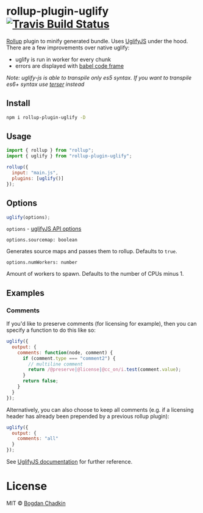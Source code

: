 # rollup-plugin-uglify [![Travis Build Status][travis-img]][travis]

[travis-img]: https://travis-ci.org/TrySound/rollup-plugin-uglify.svg
[travis]: https://travis-ci.org/TrySound/rollup-plugin-uglify

[Rollup](https://github.com/rollup/rollup) plugin to minify generated bundle. Uses [UglifyJS](https://github.com/mishoo/UglifyJS2) under the hood. There are a few improvements over native uglify:

* uglify is run in worker for every chunk
* errors are displayed with [babel code frame](https://babeljs.io/docs/en/next/babel-code-frame.html)

_Note: uglify-js is able to transpile only es5 syntax. If you want to transpile es6+ syntax use [terser](https://github.com/TrySound/rollup-plugin-terser) instead_

## Install

```sh
npm i rollup-plugin-uglify -D
```

## Usage

```js
import { rollup } from "rollup";
import { uglify } from "rollup-plugin-uglify";

rollup({
  input: "main.js",
  plugins: [uglify()]
});
```

## Options

```js
uglify(options);
```

`options` - [uglifyJS API options](https://github.com/mishoo/UglifyJS2/blob/master/README.md#minify-options)

`options.sourcemap: boolean`

Generates source maps and passes them to rollup. Defaults to `true`.

`options.numWorkers: number`

Amount of workers to spawn. Defaults to the number of CPUs minus 1.


## Examples

### Comments

If you'd like to preserve comments (for licensing for example), then you can specify a function to do this like so:

```js
uglify({
  output: {
    comments: function(node, comment) {
      if (comment.type === "comment2") {
        // multiline comment
        return /@preserve|@license|@cc_on/i.test(comment.value);
      }
      return false;
    }
  }
});
```

Alternatively, you can also choose to keep all comments (e.g. if a licensing header has already been prepended by a previous rollup plugin):

```js
uglify({
  output: {
    comments: "all"
  }
});
```

See [UglifyJS documentation](https://github.com/mishoo/UglifyJS2/blob/master/README.md) for further reference.

# License

MIT © [Bogdan Chadkin](mailto:trysound@yandex.ru)
